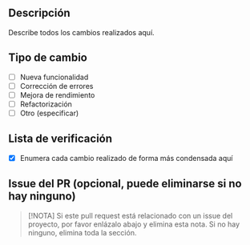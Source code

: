 ## Descripción
Describe todos los cambios realizados aquí.

## Tipo de cambio

- [ ] Nueva funcionalidad
- [ ] Corrección de errores
- [ ] Mejora de rendimiento
- [ ] Refactorización
- [ ] Otro (especificar)

## Lista de verificación

- [x] Enumera cada cambio realizado de forma más condensada aquí

## Issue del PR (opcional, puede eliminarse si no hay ninguno)

> [!NOTA]
> Si este pull request está relacionado con un issue del proyecto, por favor enlázalo abajo y elimina esta nota. Si no hay ninguno, elimina toda la sección.
